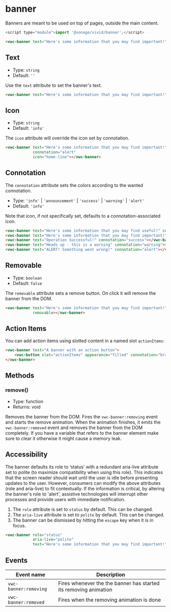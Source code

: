 # banner

Banners are meant to be used on top of pages, outside the main content.


```js
<script type="module">import '@vonage/vivid/banner';</script>
```

```html preview full
<vwc-banner text="Here's some information that you may find important!"></vwc-banner>
```

## Text

- Type: `string`
- Default: `''`

Use the `text` attribute to set the banner's text.

```html preview full
<vwc-banner text="Here's some information that you may find important!"></vwc-banner>
```

## Icon

- Type: `string`
- Default: `'info'`

The `icon` attribute will override the icon set by connotation.

```html preview full
<vwc-banner text="Here's some information that you may find important!" 
            connotation="alert"
            icon="home-line"></vwc-banner>
```

## Connotation

The `connotation` attribute sets the colors according to the wanted connotation.

- Type: `'info'` | `'announcement'` | `'success'` | `'warning'` | `'alert'`
- Default: `'info'`

Note that icon, if not specifically set, defaults to a connotation-associated icon.

```html preview
<vwc-banner text="Here's some information that you may find useful!" connotation="info"></vwc-banner>
<vwc-banner text="Here's some information that you may find important!" connotation="announcement"></vwc-banner>
<vwc-banner text="Operation Successful!" connotation="success"></vwc-banner>
<vwc-banner text="Heads up - this is a warning" connotation="warning"></vwc-banner>
<vwc-banner text="ALERT! Something went wrong!" connotation="alert"></vwc-banner>
```

## Removable

- Type: `boolean`
- Default: `false`

The `removable` attribute sets a remove button. On click it will remove the banner from the DOM.  

```html preview full
<vwc-banner text="Here's some information that you may find important!"
            removable></vwc-banner>
```

## Action Items

You can add action items using slotted content in a named slot `actionItems`:

```html preview full
<vwc-banner text="A banner with an action button">
    <vwc-button slot="actionItems" appearance="filled" connotation="brand" label="Learn More"></vwc-button>
</vwc-banner>
```

## Methods

### remove()

- Type: function
- Returns: void

Removes the banner from the DOM.  Fires the `vwc-banner:removing` event and starts the remove animation.  When the animation finishes, it emits the `vwc-banner:removed` event and removes the banner from the DOM completely.  If you have a variable that refers to the banner element make sure to clear it otherwise it might cause a memory leak.

## Accessibility

The banner defaults its role to ‘status’ with a redundant aria-live attribute set to polite (to maximize compatibility when using this role). This indicates that the screen reader should wait until the user is idle before presenting updates to the user.
However, consumers can modify the above attributes (role and aria-live) to fit contextually. If the information is critical, by altering the banner's role to 'alert', assistive technologies will interrupt other processes and provide users with immediate notification.

1. The `role` attribute is set to `status` by default. This can be changed.
2. The `aria-live` attribute is set to `polite` by default. This can be changed.
3. The banner can be dismissed by hitting the `escape` key when it is in focus.

```html preview full
<vwc-banner role="status"
            aria-live="polite"
            text="Here's some information that you may find important!"></vwc-banner>
```

## Events

| Event name           | Description                                                     |
|----------------------|-----------------------------------------------------------------|
| `vwc-banner:removing`| Fires whenever the the banner has started its removing animation|
| `vwc-banner:removed` | Fires when the removing animation is done                       |
